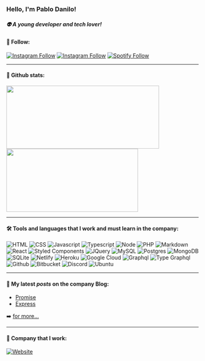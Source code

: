 ### Hello, I'm Pablo Danilo!
##### 👽 A young developer and tech lover!

#### 🚀 Follow:
  
[![Instagram Follow](https://img.shields.io/badge/linkedin-%230077B5.svg?&style=for-the-badge&logo=linkedin&logoColor=white)](https://www.linkedin.com/in/pablo-danilo-mota/)
[![Instagram Follow](https://img.shields.io/badge/instagram-%23E4405F.svg?&style=for-the-badge&logo=instagram&logoColor=white)](https://www.instagram.com/pablo_dm/)
[![Spotify Follow](https://img.shields.io/badge/spotify-%231ED760.svg?&style=for-the-badge&logo=spotify&logoColor=white)](https://open.spotify.com/user/pablo_danilo)

---

#### 👾 Github stats:

<p>
  <a href="https://github.com/pablodanilomota/github-readme-stats">
    <img
      align="center"
      height="165"
      width="400"
      src="https://github-readme-stats.vercel.app/api?username=pablodanilomota&count_private=true&show_icons=true&custom_title=Pablo's%20Github%20Stats&hide=issues&theme=dracula"
    />
  </a>
  <a href="https://github.com/pablodanilomota/github-readme-stats">
    <img
      align="center"
      height="165"
      width="345"
      src="https://github-readme-stats.vercel.app/api/top-langs/?username=pablodanilomota&&layout=compact&theme=dracula&langs_count=8)"
    />
  </a>
</p>

---

#### 🛠 Tools and languages that I work and must learn in the company:

![HTML](https://img.shields.io/badge/html5%20-%23E34F26.svg?&style=for-the-badge&logo=html5&logoColor=white)
![CSS](https://img.shields.io/badge/css3%20-%231572B6.svg?&style=for-the-badge&logo=css3&logoColor=white)
![Javascript](https://img.shields.io/badge/javascript-%23F7DF1E.svg?&style=for-the-badge&logo=javascript&logoColor=black)
![Typescript](https://img.shields.io/badge/typescript%20-%23007ACC.svg?&style=for-the-badge&logo=typescript&logoColor=white)
![Node](https://img.shields.io/badge/node.js%20-%2343853D.svg?&style=for-the-badge&logo=node.js&logoColor=white)
![PHP](https://img.shields.io/badge/php-%23777BB4.svg?&style=for-the-badge&logo=php&logoColor=white)
![Markdown](https://img.shields.io/badge/markdown-%23000000.svg?&style=for-the-badge&logo=markdown&logoColor=white)
![React](https://img.shields.io/badge/react%20-%2320232a.svg?&style=for-the-badge&logo=react&logoColor=%2361DAFB)
![Styled Components](https://img.shields.io/badge/styled_components%20-DB7093.svg?&style=for-the-badge&logo=styled-components&logoColor=white)
![JQuery](https://img.shields.io/badge/jquery%20-%230769AD.svg?&style=for-the-badge&logo=jquery&logoColor=white)
![MySQL](https://img.shields.io/badge/mysql-%2300f.svg?&style=for-the-badge&logo=mysql&logoColor=white)
![Postgres](https://img.shields.io/badge/postgres-%23316192.svg?&style=for-the-badge&logo=postgresql&logoColor=white)
![MongoDB](https://img.shields.io/badge/MongoDB-%234ea94b.svg?&style=for-the-badge&logo=mongodb&logoColor=white)
![SQLite](https://img.shields.io/badge/sqlite-%2307405e.svg?&style=for-the-badge&logo=sqlite&logoColor=white)
![Netlify](https://img.shields.io/badge/netlify%20-00C7B7.svg?&style=for-the-badge&logo=netlify&logoColor=white)
![Heroku](https://img.shields.io/badge/heroku%20-430098.svg?&style=for-the-badge&logo=heroku&logoColor=white)
![Google Cloud](https://img.shields.io/badge/Google%20Cloud-%234285F4?logo=google-cloud&logoColor=white&style=for-the-badge)
![Graphql](https://img.shields.io/badge/graphql-%23e10098.svg?&style=for-the-badge&logo=graphql&logoColor=white)
![Type Graphql](https://img.shields.io/badge/type_graphql-%232f7bc5.svg?&style=for-the-badge&logo=graphql&logoColor=white)
![Github](https://img.shields.io/badge/github-%23100000.svg?&style=for-the-badge&logo=github&logoColor=white)
![Bitbucket](https://img.shields.io/badge/bitbucket-%23330f63.svg?color=143864&style=for-the-badge&logo=bitbucket&logoColor=white)
![Discord](https://img.shields.io/badge/discord-%237289DA.svg?&style=for-the-badge&logo=discord&logoColor=white)
![Ubuntu](https://img.shields.io/badge/ubuntu-E95420?logo=ubuntu&logoColor=white&style=for-the-badge)

---

#### 📕 My latest _posts_ on the company Blog:

<!-- BLOG-POST-LIST:START -->
- [Promise](http://blog.fw7.com.br/posts/promise/)
- [Express](http://blog.fw7.com.br/posts/express-node/)
<!-- BLOG-POST-LIST:END -->

➡️ [for more...](http://blog.fw7.com.br/)

---

#### 💼 Company that I work: 

[![Website](https://img.shields.io/badge/github-%23100000.svg?&style=for-the-badge&logo=github&logoColor=white)](https://github.com/fw7-solucoes)
